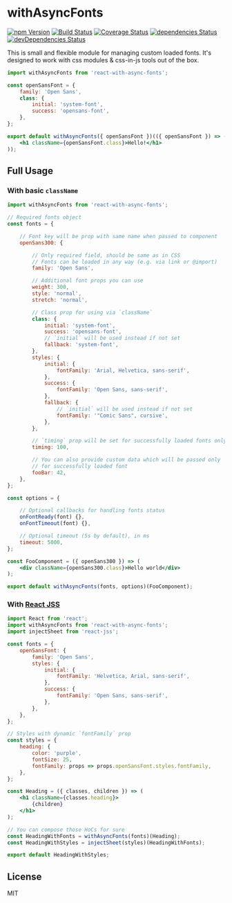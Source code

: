 # withAsyncFonts
[![npm Version](https://img.shields.io/npm/v/react-with-async-fonts.svg?maxAge=0)](https://www.npmjs.com/package/react-with-async-fonts) [![Build Status](https://img.shields.io/travis/sergeybekrin/react-with-async-fonts.svg?maxAge=0)](https://travis-ci.org/sergeybekrin/react-with-async-fonts) [![Coverage Status](https://img.shields.io/coveralls/sergeybekrin/react-with-async-fonts.svg?maxAge=0)](https://coveralls.io/github/sergeybekrin/react-with-async-fonts?branch=master) [![dependencies Status](https://img.shields.io/david/sergeybekrin/react-with-async-fonts.svg?maxAge=0)](https://david-dm.org/sergeybekrin/react-with-async-fonts) [![devDependencies Status](https://img.shields.io/david/dev/sergeybekrin/react-with-async-fonts.svg?maxAge=0)](https://david-dm.org/sergeybekrin/react-with-async-fonts?type=dev)

This is small and flexible module for managing custom loaded fonts. It's designed
to work with css modules & css-in-js tools out of the box.

```jsx
import withAsyncFonts from 'react-with-async-fonts';

const openSansFont = {
    family: 'Open Sans',
    class: {
        initial: 'system-font',
        success: 'opensans-font',
    },
};

export default withAsyncFonts({ openSansFont })(({ openSansFont }) => (
    <h1 className={openSansFont.class}>Hello!</h1>
));
```

## Full Usage
### With basic `className`
```jsx
import withAsyncFonts from 'react-with-async-fonts';

// Required fonts object
const fonts = {

    // Font key will be prop with same name when passed to component
    openSans300: {

        // Only required field, should be same as in CSS
        // Fonts can be loaded in any way (e.g. via link or @import)
        family: 'Open Sans',

        // Additional font props you can use
        weight: 300,
        style: 'normal',
        stretch: 'normal',

        // Class prop for using via `className`
        class: {
            initial: 'system-font',
            success: 'opensans-font',
            // `initial` will be used instead if not set
            fallback: 'system-font',
        },
        styles: {
            initial: {
                fontFamily: 'Arial, Helvetica, sans-serif',
            },
            success: {
                fontFamily: 'Open Sans, sans-serif',
            },
            fallback: {
                // `initial` will be used instead if not set
                fontFamily: '"Comic Sans", cursive',
            },
        },

        // `timing` prop will be set for successfully loaded fonts only
        timing: 100,

        // You can also provide custom data which will be passed only
        // for successfully loaded font
        fooBar: 42,
    },
};

const options = {

    // Optional callbacks for handling fonts status
    onFontReady(font) {},
    onFontTimeout(font) {},

    // Optional timeout (5s by default), in ms
    timeout: 5000,
};

const FooComponent = ({ openSans300 }) => (
    <div className={openSans300.class}>Hello world</div>
);

export default withAsyncFonts(fonts, options)(FooComponent);
```

### With [React JSS](https://github.com/cssinjs/react-jss)
```jsx
import React from 'react';
import withAsyncFonts from 'react-with-async-fonts';
import injectSheet from 'react-jss';

const fonts = {
    openSansFont: {
        family: 'Open Sans',
        styles: {
            initial: {
                fontFamily: 'Helvetica, Arial, sans-serif',
            },
            success: {
                fontFamily: 'Open Sans, sans-serif',
            },
        },
    },
};

// Styles with dynamic `fontFamily` prop
const styles = {
    heading: {
        color: 'purple',
        fontSize: 25,
        fontFamily: props => props.openSansFont.styles.fontFamily,
    },
};

const Heading = ({ classes, children }) => (
    <h1 className={classes.heading}>
        {children}
    </h1>
);

// You can compose those HoCs for sure
const HeadingWithFonts = withAsyncFonts(fonts)(Heading);
const HeadingWithStyles = injectSheet(styles)(HeadingWithFonts);

export default HeadingWithStyles;
```

## License
MIT